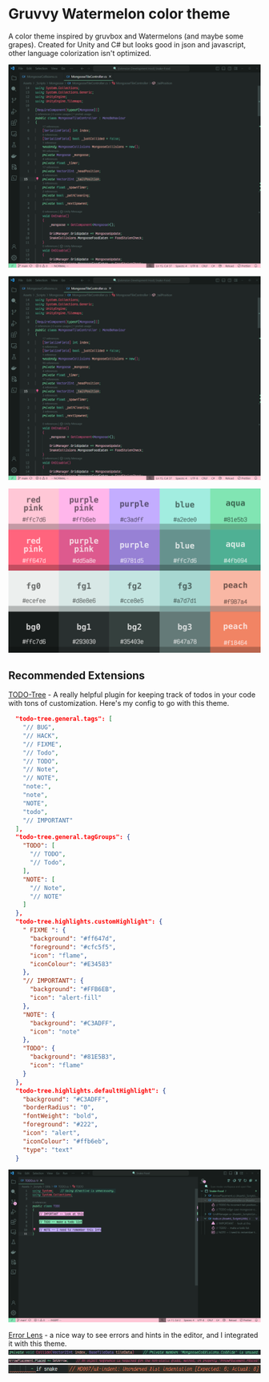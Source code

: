 # Gruvvy Watermelon color theme

A color theme inspired by gruvbox and Watermelons (and maybe some grapes).
Created for Unity and C# but looks good in json and javascript, other language colorization isn't optimized.

![image](https://raw.githubusercontent.com/zacccharv/gruvvyWatermelon/main/imgs/Screenshot_2024-02-10_130235.png)

![image](https://raw.githubusercontent.com/zacccharv/gruvvyWatermelon/main/imgs/Screenshot_2024-02-10_130235.png)

![image](https://raw.githubusercontent.com/zacccharv/gruvvyWatermelon/main/imgs/color_theme_palette.png)

## Recommended Extensions

[TODO-Tree](https://marketplace.visualstudio.com/items?itemName=Gruntfuggly.todo-tree) - A really helpful plugin for keeping track of todos in your code with tons of customization.
Here's my config to go with this theme.

```json
  "todo-tree.general.tags": [
    "// BUG",
    "// HACK",
    "// FIXME",
    "// Todo",
    "// TODO",
    "// Note",
    "// NOTE",
    "note:",
    "note",
    "NOTE",
    "todo",
    "// IMPORTANT"
  ],
  "todo-tree.general.tagGroups": {
    "TODO": [
      "// TODO",
      "// Todo",
    ],
    "NOTE": [
      "// Note",
      "// NOTE"
    ]
  },
  "todo-tree.highlights.customHighlight": {
    " FIXME ": {
      "background": "#ff647d",
      "foreground": "#cfc5f5",
      "icon": "flame",
      "iconColour": "#E34583"
    },
    "// IMPORTANT": {
      "background": "#FFB6EB",
      "icon": "alert-fill"
    },
    "NOTE": {
      "background": "#C3ADFF",
      "icon": "note"
    },
    "TODO": {
      "background": "#81E5B3",
      "icon": "flame"
    }
  },
  "todo-tree.highlights.defaultHighlight": {
    "background": "#C3ADFF",
    "borderRadius": "0",
    "fontWeight": "bold",
    "foreground": "#222",
    "icon": "alert",
    "iconColour": "#ffb6eb",
    "type": "text"
  }
```

![image](https://raw.githubusercontent.com/zacccharv/gruvvyWatermelon/main/imgs/Screenshot_2024-02-15_193506.png)

[Error Lens](https://marketplace.visualstudio.com/items?itemName=usernamehw.errorlens) - a nice way to see errors and hints in the editor, and I integrated it with this theme.
![image](https://raw.githubusercontent.com/zacccharv/gruvvyWatermelon/main/imgs/Screenshot_2024-02-10_131100.png)
![image](https://raw.githubusercontent.com/zacccharv/gruvvyWatermelon/main/imgs/Screenshot_2024-02-10_131339.png)
![image](https://raw.githubusercontent.com/zacccharv/gruvvyWatermelon/main/imgs/Screenshot_2024-02-10_131803.png)
